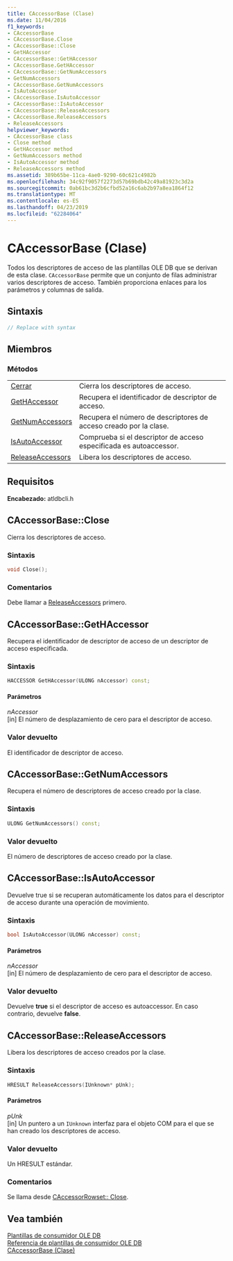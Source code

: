 ```yaml
---
title: CAccessorBase (Clase)
ms.date: 11/04/2016
f1_keywords:
- CAccessorBase
- CAccessorBase.Close
- CAccessorBase::Close
- GetHAccessor
- CAccessorBase::GetHAccessor
- CAccessorBase.GetHAccessor
- CAccessorBase::GetNumAccessors
- GetNumAccessors
- CAccessorBase.GetNumAccessors
- IsAutoAccessor
- CAccessorBase.IsAutoAccessor
- CAccessorBase::IsAutoAccessor
- CAccessorBase::ReleaseAccessors
- CAccessorBase.ReleaseAccessors
- ReleaseAccessors
helpviewer_keywords:
- CAccessorBase class
- Close method
- GetHAccessor method
- GetNumAccessors method
- IsAutoAccessor method
- ReleaseAccessors method
ms.assetid: 389b65be-11ca-4ae0-9290-60c621c4982b
ms.openlocfilehash: 34c92f9057f2273d57b69bdb42c49a81923c3d2a
ms.sourcegitcommit: 0ab61bc3d2b6cfbd52a16c6ab2b97a8ea1864f12
ms.translationtype: MT
ms.contentlocale: es-ES
ms.lasthandoff: 04/23/2019
ms.locfileid: "62284064"
---
```

# <a name="caccessorbase-class"></a>CAccessorBase (Clase)

Todos los descriptores de acceso de las plantillas OLE DB que se derivan de esta clase. `CAccessorBase` permite que un conjunto de filas administrar varios descriptores de acceso. También proporciona enlaces para los parámetros y columnas de salida.

## <a name="syntax"></a>Sintaxis

```cpp
// Replace with syntax
```

## <a name="members"></a>Miembros

### <a name="methods"></a>Métodos

|||
|-|-|
|[Cerrar](#close)|Cierra los descriptores de acceso.|
|[GetHAccessor](#geth)|Recupera el identificador de descriptor de acceso.|
|[GetNumAccessors](#getnum)|Recupera el número de descriptores de acceso creado por la clase.|
|[IsAutoAccessor](#isauto)|Comprueba si el descriptor de acceso especificada es autoaccessor.|
|[ReleaseAccessors](#release)|Libera los descriptores de acceso.|

## <a name="requirements"></a>Requisitos

**Encabezado:** atldbcli.h

## <a name="close"></a> CAccessorBase::Close

Cierra los descriptores de acceso.

### <a name="syntax"></a>Sintaxis

```cpp
void Close();
```

### <a name="remarks"></a>Comentarios

Debe llamar a [ReleaseAccessors](../../data/oledb/caccessorbase-releaseaccessors.md) primero.

## <a name="geth"></a> CAccessorBase::GetHAccessor

Recupera el identificador de descriptor de acceso de un descriptor de acceso especificada.

### <a name="syntax"></a>Sintaxis

```cpp
HACCESSOR GetHAccessor(ULONG nAccessor) const;
```

#### <a name="parameters"></a>Parámetros

*nAccessor*<br/>
[in] El número de desplazamiento de cero para el descriptor de acceso.

### <a name="return-value"></a>Valor devuelto

El identificador de descriptor de acceso.

## <a name="getnum"></a> CAccessorBase::GetNumAccessors

Recupera el número de descriptores de acceso creado por la clase.

### <a name="syntax"></a>Sintaxis

```cpp
ULONG GetNumAccessors() const;
```

### <a name="return-value"></a>Valor devuelto

El número de descriptores de acceso creado por la clase.

## <a name="isauto"></a> CAccessorBase::IsAutoAccessor

Devuelve true si se recuperan automáticamente los datos para el descriptor de acceso durante una operación de movimiento.

### <a name="syntax"></a>Sintaxis

```cpp
bool IsAutoAccessor(ULONG nAccessor) const;
```

#### <a name="parameters"></a>Parámetros

*nAccessor*<br/>
[in] El número de desplazamiento de cero para el descriptor de acceso.

### <a name="return-value"></a>Valor devuelto

Devuelve **true** si el descriptor de acceso es autoaccessor. En caso contrario, devuelve **false**.

## <a name="release"></a> CAccessorBase::ReleaseAccessors

Libera los descriptores de acceso creados por la clase.

### <a name="syntax"></a>Sintaxis

```cpp
HRESULT ReleaseAccessors(IUnknown* pUnk);
```

#### <a name="parameters"></a>Parámetros

*pUnk*<br/>
[in] Un puntero a un `IUnknown` interfaz para el objeto COM para el que se han creado los descriptores de acceso.

### <a name="return-value"></a>Valor devuelto

Un HRESULT estándar.

### <a name="remarks"></a>Comentarios

Se llama desde [CAccessorRowset:: Close](../../data/oledb/caccessorrowset-close.md).

## <a name="see-also"></a>Vea también

[Plantillas de consumidor OLE DB](../../data/oledb/ole-db-consumer-templates-cpp.md)<br/>
[Referencia de plantillas de consumidor OLE DB](../../data/oledb/ole-db-consumer-templates-reference.md)<br/>
[CAccessorBase (Clase)](../../data/oledb/caccessorbase-class.md)